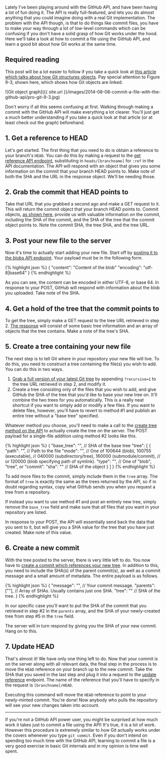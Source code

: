 Lately I've been playing around with the GitHub API, and have been having a lot of fun doing it. The API is really full-featured, and lets you do almost anything that you could imagine doing with a real Git implementation. The problem with the API though, is that to do things like commit files, you have to make your way through a lot of low-level commands which can be confusing if you don't have a solid grasp of how Git works under the hood. Here we'll take a look at how to commit a file using the GitHub API, and learn a good bit about how Git works at the same time.

## Required reading

This post will be a lot easier to follow if you take a quick look at [this article which talks about how Git structures objects](http://git-scm.com/book/en/Git-Internals-Git-Objects). Pay special attention to Figure 9-3, shown here, which shows how Git objects are linked.

![Git object graph]({{ site.url }}/images/2014-08-08-commit-a-file-with-the-github-api/pro-git-9-3.jpg)

Don't worry if all this seems confusing at first. Walking through making a commit with the GitHub API will make everything a lot clearer. You'll just get a much better understanding if you take a quick look at that article (or at least check out the graph) beforehand.

## 1. Get a reference to HEAD

Let's get started. The first thing that you need to do is obtain a reference to your branch's `HEAD`. You can do this by making a request to the [get reference API endpoint](https://developer.github.com/v3/git/refs/#get-a-reference), substituting in `heads/[branchname]` for `:ref` in the API documentation. The API will respond with an object that gives you some information on the commit that your branch HEAD points to. Make note of both the SHA and the URL in the response object. We'll be needing those.

## 2. Grab the commit that HEAD points to

Take that URL that you grabbed a second ago and make a GET request to it. This will return the commit object that your branch HEAD points to. Commit objects, [as shown here](https://developer.github.com/v3/git/commits/#response), provide us with valuable information on the commit, including the SHA of the commit, and the SHA of the tree that the commit object points to. Note the commit SHA, the tree SHA, and the tree URL.

## 3. Post your new file to the server

Now it's time to actually start adding your new file. Start off by [posting it to the blobs API endpoint](https://developer.github.com/v3/git/blobs/#create-a-blob). Your payload must be in the following form.
	
{% highlight json %}
{
  "content": "Content of the blob"
  "encoding": "utf-8|base64"
}
{% endhighlight %}
  
As you can see, the content can be encoded in either UTF-8, or base 64. In response to your POST, GitHub will respond with information about the blob you uploaded. Take note of the SHA.

## 4. Get a hold of the tree that the commit points to

To get the tree, simply make a GET request to the tree URL retrieved in step 2. [The response](https://developer.github.com/v3/git/trees/#get-a-tree) will consist of some basic tree information and an array of objects that the tree contains. Make a note of the tree's SHA.

## 5. Create a tree containing your new file

The next step is to tell Git where in your repository your new file will live. To do this, you need to construct a tree containing the file(s) you wish to add. You can do this in two ways.

1. [Grab a full version of your latest Git tree](https://developer.github.com/v3/git/trees/#get-a-tree-recursively) by appending `?recursive=1` to the tree URL retrieved in step 2, and modify it.
2. Create a tree consisting only of the files that you wish to add, and give GitHub the SHA of the tree that you'd like to base your new tree on. It'll combine the two trees for you automatically. This is a really neat shortcut if you want to simply add or modify a few files. If you want to delete files, however, you'll have to revert to method #1 and publish an entire tree without a "base tree" specified.

Whatever method you choose, you'll need to make a call to the [create tree method on the API](https://developer.github.com/v3/git/trees/#create-a-tree) to actually create the tree on the server. The POST payload for a single-file addition using method #2 looks like this.

{% highlight json %}
{
  "base_tree": "",	// SHA of the base tree
  "tree": [
    {
      "path": "",	// Path to the file
      "mode": "",	// One of 100644 (blob), 100755 (executable),
					// 040000 (subdirectory/tree), 160000 (submodule/commit),
					// or 120000 (blob specifying path of symlink).
      "type": "",	// One of "blob", "tree", or "commit".
      "sha": ""		// SHA of the object
    }
  ]
}
{% endhighlight %}

To add more files to the commit, simply include them in the `tree` array. The format of `tree` is exactly the same as the trees returned by the API, so if in doubt regarding syntax, copy what GitHub sends you when you request a tree from a repository.

If instead you want to use method #1 and post an entirely new tree, simply remove the `base_tree` field and make sure that *all* files that you want in your repository are listed.

In response to your POST, the API will essentially send back the data that you sent to it, but will give you a SHA value for the tree that you have just created. Make note of this value.

## 6. Create a new commit

With the tree posted to the server, there is very little left to do. You now have to [create a commit which references your new tree](https://developer.github.com/v3/git/commits/#create-a-commit). In addition to this, you need to include the SHA(s) of the parent commit(s), as well as a commit message and a small amount of metadata. The entire payload is as follows.

{% highlight json %}
{
  "message": "",	// Your commit message.
  "parents": [""],	// Array of SHAs. Usually contains just one SHA.
  "tree": ""		// SHA of the tree.
}
{% endhighlight %}

In our specific case you'll want to put the SHA of the commit that you retrieved in step #2 in the `parents` array, and the SHA of your newly-created tree from step #5 in the `tree` field.

The server will in turn respond by giving you the SHA of your new commit. Hang on to this.

## 7. Update HEAD

That's almost it! We have only one thing left to do. Now that your commit is on the server along with all relevant data, the final step in the process is to move the `HEAD` reference on your branch up to the new commit. Take the SHA that you saved in the last step and plug it into a request to the [update reference](https://developer.github.com/v3/git/refs/#update-a-reference) endpoint. The name of the reference that you'll have to specify in the request is `[branchname]/HEAD`.

Executing this command will move the `HEAD` reference to point to your newly-minted commit. You're done! Now anybody who pulls the repository will see your new changes taken into account.

---

If you're not a GitHub API power user, you might be surprised at how much work it takes just to commit a file using the API! It's true, it is a lot of work. However this procedure is extremely similar to how Git actually works under the covers whenever you type `git commit`. Even if you don't intend on spending too much time with the GitHub API, learning to commit a file is a very good exercise in basic Git internals and in my opinion is time well spent.